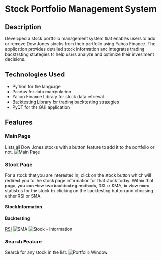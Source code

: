 # Stock Portfolio Management System

## Description

Developed a stock portfolio management system that enables users to add or remove Dow Jones stocks from their portfolio using Yahoo Finance. The application provides detailed stock information and integrates trading backtesting strategies to help users analyze and optimize their investment decisions. 

## Technologies Used

- Python for the language
- Pandas for data manipulation
- Yahoo Finance Library for stock data retrieval
- Backtesting Library for trading backtesting strategies
- PyQT for the GUI application

## Features

### Main Page
Lists all Dow Jones stocks with a button feature to add it to the portfolio or not.
![Main Page](https://github.com/user-attachments/assets/b2d8b616-ca21-4648-a638-b6962e201461)


### Stock Page
For a stock that you are interested in, click on the stock button which will redirect you to the stock page information for that stock today. Within that page, you can view two backtesting methods, RSI or SMA, to view more statistics for the stock by clicking on the backtesting button and choosing either RSI or SMA.

#### Stock Information
#### Backtesting
[RSI](https://github.com/user-attachments/assets/514d1ae2-1834-4c19-9df8-bfda2d40f89a)
![SMA](https://github.com/user-attachments/assets/257cfa45-06af-4338-8f00-4d4902c70bdd)
![Stock - Information](https://github.com/user-attachments/assets/6450b585-f355-47ed-9b7b-e44a45629c6d)

### Search Feature
Search for any stock in the list.
![Portfolio Window](https://github.com/user-attachments/assets/ca5d61e4-cf46-4e3a-8a24-ffeae9bb4bf5)

